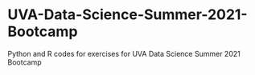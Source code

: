 # UVA-Data-Science-Summer-2021-Bootcamp
Python and R codes for exercises for UVA Data Science Summer 2021 Bootcamp
